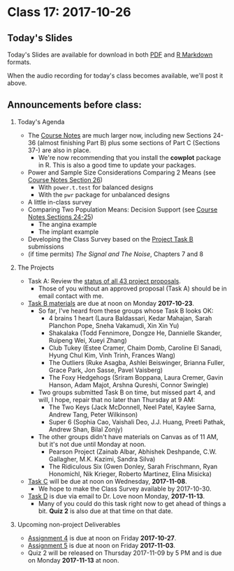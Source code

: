 # Class 17: 2017-10-26

## Today's Slides

Today's Slides are available for download in both [PDF](https://github.com/THOMASELOVE/431slides/blob/master/class_17/431_2017_class-17-slides.pdf) and [R Markdown](https://github.com/THOMASELOVE/431slides/blob/master/class_17/431_2017_class-17-slides.Rmd) formats. 

When the audio recording for today's class becomes available, we'll post it above.

## Announcements before class:

1. Today's Agenda
    - The [Course Notes](https://thomaselove.github.io/431notes/) are much larger now, including new Sections 24-36 (almost finishing Part B) plus some sections of Part C (Sections 37-) are also in place.
        - We're now recommending that you install the **cowplot** package in R. This is also a good time to update your packages.
    - Power and Sample Size Considerations Comparing 2 Means (see [Course Notes Section 26](https://thomaselove.github.io/431notes/power-and-sample-size-issues-comparing-two-means.html))
        - With `power.t.test` for balanced designs
        - With the `pwr` package for unbalanced designs
    - A little in-class survey
    - Comparing Two Population Means: Decision Support (see [Course Notes Sections 24-25](https://thomaselove.github.io/431notes/comparing-two-means-using-independent-samples.html#a-more-complete-decision-support-tool-comparing-means))
        - The angina example
        - The implant example
    - Developing the Class Survey based on the [Project Task B](https://github.com/THOMASELOVE/431project/blob/master/TaskB/README.md) submissions
    - (if time permits) *The Signal and The Noise*, Chapters 7 and 8
    
2. The Projects
    - Task A: Review the [status of all 43 project proposals](https://github.com/THOMASELOVE/431project/blob/master/TaskA/APPROVED.md).
        - Those of you without an approved proposal (Task A) should be in email contact with me.
    - [Task B materials](https://github.com/THOMASELOVE/431project/blob/master/TaskB/README.md) are due at noon on Monday **2017-10-23**.
        - So far, I've heard from these groups whose Task B looks OK:
            - 4 brains 1 heart (Laura Baldassari, Kedar Mahajan, Sarah Planchon Pope, Sneha Vakamudi, Xin Xin Yu)
            - Shakalaka (Todd Fennimore, Dongze He, Dannielle Skander, Ruipeng Wei, Xueyi Zhang)
            - Club Tukey (Estee Cramer, Chaim Domb, Caroline El Sanadi, Hyung Chul Kim, Vinh Trinh, Frances Wang)
            - The Outliers (Ruke Asagba, Ashlei Beiswinger, Brianna Fuller, Grace Park, Jon Sasse, Pavel Vaisberg)
            - The Foxy Hedgehogs (Sriram Boppana, Laura Cremer, Gavin Hanson, Adam Majot, Arshna Qureshi, Connor Swingle)
        - Two groups submitted Task B on time, but missed part 4, and will, I hope, repair that no later than Thursday at 9 AM:
            - The Two Keys (Jack McDonnell, Neel Patel, Kaylee Sarna, Andrew Tang, Peter Wilkinson)
            - Super 6 (Sophia Cao, Vaishali Deo, J.J. Huang, Preeti Pathak, Andrew Shan, Bilal Zonjy)
        - The other groups didn't have materials on Canvas as of 11 AM, but it's not due until Monday at noon.
            - Pearson Project (Zainab Albar, Abhishek Deshpande, C.W. Gallagher, M.K. Kazimi, Sandra Silva)
            - The Ridiculous Six (Gwen Donley, Sarah Frischmann, Ryan Honomichl, Nik Krieger, Roberto Martinez, Elina Misicka)
    - [Task C](https://github.com/THOMASELOVE/431project/tree/master/TaskC) will be due at noon on Wednesday, **2017-11-08**. 
        - We hope to make the Class Survey available by 2017-10-30.
    - [Task D](https://github.com/THOMASELOVE/431project/tree/master/TaskD) is due via email to Dr. Love noon Monday, **2017-11-13**.
        - Many of you could do this task right now to get ahead of things a bit. **Quiz 2** is also due at that time on that date.

3. Upcoming non-project Deliverables
    - [Assignment 4](https://github.com/THOMASELOVE/431homework/blob/master/431-2017_assignment-4.md) is due at noon on Friday **2017-10-27**.
    - [Assignment 5](https://github.com/THOMASELOVE/431homework/blob/master/431-2017_assignment-5.md) is due at noon on Friday **2017-11-03**.
    - Quiz 2 will be released on Thursday 2017-11-09 by 5 PM and is due on Monday **2017-11-13** at noon.
